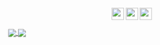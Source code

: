 <p align="center">
  <a href="https://www.wylarel.com/" target="_blank"><img height="25px" src="https://img.shields.io/badge/Website-Wylarel.com-F78E16?style=for-the-badge"></a>
  <a href="https://twitter.com/Wylarel/" target="_blank"><img height="25px" src="https://img.shields.io/badge/(Inactive) Twitter-@Wylarel-1DA1F2?style=for-the-badge&logo=twitter"></a>
  <a href="https://discord.gg/Mg5DQas" target="_blank"><img height="25px" src="https://img.shields.io/discord/417208696636964864.svg?label=Discord&logo=Discord&colorB=7289da&style=for-the-badge"></a>
</p>
<div>
  <a href="">
    <img align="center" src="https://github-readme-stats.vercel.app/api?username=Wylarel&show_icons=true&layout=compact&hide_border=true" />
  </a>
  <a href="">
    <img align="center" src="https://github-readme-stats.vercel.app/api/top-langs/?username=Wylarel&layout=compact&hide_border=true" />
  </a>
</div>
